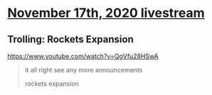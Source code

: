 # [November 17th, 2020 livestream](../2020-11-17.md)
## Trolling: Rockets Expansion
https://www.youtube.com/watch?v=QgVfu28HSwA
> it all right see any more announcements
> 
> rockets expansion
> 

